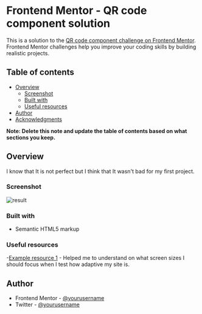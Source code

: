 # Frontend Mentor - QR code component solution

This is a solution to the [QR code component challenge on Frontend Mentor](https://www.frontendmentor.io/challenges/qr-code-component-iux_sIO_H). Frontend Mentor challenges help you improve your coding skills by building realistic projects. 

## Table of contents

- [Overview](#overview)
  - [Screenshot](#screenshot)
  - [Built with](#built-with)
  - [Useful resources](#useful-resources)
- [Author](#author)
- [Acknowledgments](#acknowledgments)

**Note: Delete this note and update the table of contents based on what sections you keep.**

## Overview
I know that It is not perfect but I think that It wasn't bad for my first project. 

### Screenshot

![result](https://user-images.githubusercontent.com/41484527/166820887-372e2150-e22c-46a8-a210-26e48dc28cea.png)

### Built with

- Semantic HTML5 markup

### Useful resources

-[Example resource 1](https://worship.agency/mobile-screen-sizes-for-2021) - Helped me to understand on what screen sizes I should focus when I test how adaptive my site is.


## Author

- Frontend Mentor - [@yourusername](https://www.frontendmentor.io/profile/Speredonka)
- Twitter - [@yourusername](https://www.twitter.com/speredonka)
